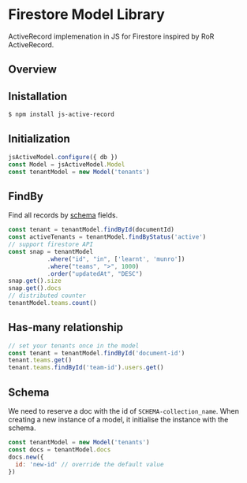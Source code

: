 # Firestore Model Library
ActiveRecord implemenation in JS for Firestore inspired by RoR ActiveRecord.

## Overview
## Inistallation
```sh
$ npm install js-active-record
```
## Initialization
```javascript
jsActiveModel.configure({ db })
const Model = jsActiveModel.Model
const tenantModel = new Model('tenants')
```
## FindBy
Find all records by [schema](#schema) fields.
```javascript
const tenant = tenantModel.findById(documentId)
const activeTenants = tenantModel.findByStatus('active')
// support firestore API 
const snap = tenantModel
           .where("id", "in", ['learnt', 'munro'])
           .where("teams", ">", 1000)
           .order("updatedAt", "DESC")
snap.get().size
snap.get().docs
// distributed counter
tenantModel.teams.count()
```
## Has-many relationship
```javascript
// set your tenants once in the model
const tenant = tenantModel.findById('document-id')
tenant.teams.get()
tenant.teams.findById('team-id').users.get()
```
## <a name="schema"></a> Schema
We need to reserve a doc with the id of `SCHEMA-collection_name`. When
creating a new instance of a model, it initialise the instance with the
schema.
```javascript
const tenantModel = new Model('tenants')
const docs = tenantModel.docs
docs.new({
  id: 'new-id' // override the default value
}) 
```


